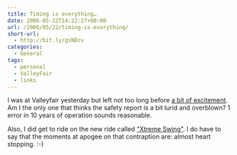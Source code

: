 ```yaml
---
title: Timing is everything…
date: 2006-05-22T14:22:27+00:00
url: /2006/05/22/timing-is-everything/
short-url:
  - http://bit.ly/gsNDcv
categories:
  - General
tags:
  - personal
  - ValleyFair
  - links
---
```

I was at Valleyfair yesterday but left not too long before [a bit of excitement](http://www.startribune.com/462/story/446161.html). Am I the only one that thinks the safety report is a bit lurid and overblown? 1 error in 10 years of operation sounds reasonable.

Also, I did get to ride on the new ride called ["Xtreme Swing"](http://www.valleyfair.com/public/attractions/rides/thrill_rides/xtreme_swing.cfm). I do have to say that the moments at apogee on that contraption are: almost heart stopping. :-)